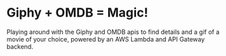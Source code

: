 # Giphy + OMDB = Magic!

Playing around with the Giphy and OMDB apis to find details and a gif of a movie of your choice, powered by an AWS Lambda and API Gateway backend.